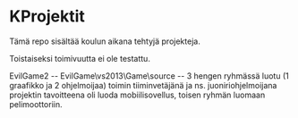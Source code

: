 # KProjektit
Tämä repo sisältää koulun aikana tehtyjä projekteja. 

Toistaiseksi toimivuutta ei ole testattu.

EvilGame2 -- EvilGame\vs2013\Game\source -- 3 hengen ryhmässä luotu (1 graafikko ja 2 ohjelmoijaa) toimin tiiminvetäjänä ja ns. juoniriohjelmoijana
projektin tavoitteena oli luoda mobiilisovellus, toisen ryhmän luomaan pelimoottoriin.
